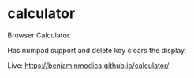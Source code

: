 # calculator
Browser Calculator.

Has numpad support and delete key clears the display.

Live: https://benjaminmodica.github.io/calculator/

